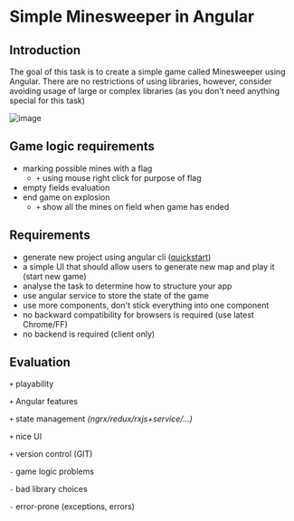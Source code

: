 # Simple Minesweeper in Angular

## Introduction

The goal of this task is to create a simple game called Minesweeper using Angular. 
There are no restrictions of using libraries, however, consider avoiding usage of large or complex libraries (as you don't need anything special for this task)

![image](https://upload.wikimedia.org/wikipedia/en/3/31/Minesweeper_XP.png)

## Game logic requirements

- marking possible mines with a flag
  - `+` using mouse right click for purpose of flag
- empty fields evaluation
- end game on explosion
  - `+` show all the mines on field when game has ended

## Requirements
- generate new project using angular cli ([quickstart](https://angular.io/guide/quickstart))
- a simple UI that should allow users to generate new map and play it (start new game)
- analyse the task to determine how to structure your app
- use angular service to store the state of the game
- use more components, don't stick everything into one component
- no backward compatibility for browsers is required (use latest Chrome/FF)
- no backend is required (client only)

## Evaluation

`+` playability

`+` Angular features

`+` state management *(ngrx/redux/rxjs+service/...)*

`+` nice UI

`+` version control (GIT)

`-` game logic problems

`-` bad library choices

`-` error-prone (exceptions, errors)
